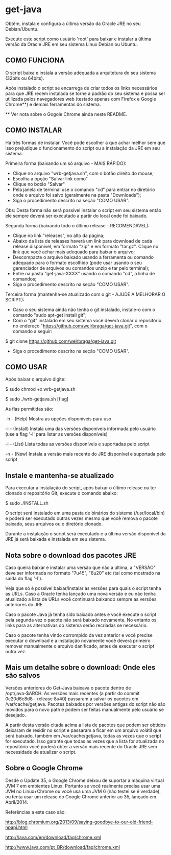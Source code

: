 get-java
========

Obtém, instala e configura a última versão da Oracle JRE no seu Debian/Ubuntu.

Execute este script como usuário 'root' para baixar e instalar a última versão
da Oracle JRE em seu sistema Linux Debian ou Ubuntu.

COMO FUNCIONA
-------------

O script baixa e instala a versão adequada a arquitetura do seu sistema (32bits 
ou 64bits).

Após instalado o script se encarrega de criar todos os links necessários para
que JRE recém instalada se torne a padrão do seu sistema e possa ser utilizada 
pelos navegadores web (testado apenas com Firefox e Google Chrome**) e demais
ferramentas do sistema.

** Ver nota sobre o Gogole Chrome ainda neste README.

COMO INSTALAR
-------------

Há três formas de instalar. Você pode escolher a que achar melhor sem que isso 
prejudique o funcionamento do script ou a instalação da JRE em seu sistema.

Primeira forma (baixando um só arquivo - MAIS RÁPIDO):
- Clique no arquivo "wrb-getjava.sh", com o botão direito do mouse;
- Escolha a opção "Salvar link como"
- Clique no botão "Salvar"
- Pela janela de terminal use o comando "cd" para entrar no diretório onde o 
arquivo foi salvo (geralmente na pasta "Downloads");
- Siga o procedimento descrito na seção "COMO USAR".

Obs: Desta forma não será possível instalar o script em seu sistema então
ele sempre deverá ser executado a partir do local onde foi baixado.

Segunda forma (baixando todo o último release - RECOMENDÁVEL):
- Clique no link "releases", no alto da página;
- Abaixo da lista de releases haverá um link para download de cada release 
disponível, em formato "zip" e em formato "tar.gz". Clique no link que você 
achar mais adequado para baixar o arquivo;
- Descompacte o arquivo baixado usando a ferramenta ou comando adequado para o 
formato escolhido (pode usar usando o seu gerenciador de arquivos ou comandos 
unzip e tar pelo terminal);
- Entre na pasta "get-java-XXXX" usando o comando "cd", a linha de comandos;
- Siga o procedimento descrito na seção "COMO USAR".

Terceira forma (mantenha-se atualizado com o git - AJUDE A MELHORAR O SCRIPT):
- Caso o seu sistema ainda não tenha o git instalado, instale-o com o comando 
"sudo apt-get install git";
- Com o "git" instalado em seu sistema você deverá clonar o repositório no 
endereço "https://github.com/welrbraga/get-java.git", com o comando a seguir:

$ git clone https://github.com/welrbraga/get-java.git

- Siga o procedimento descrito na seção "COMO USAR".

COMO USAR
---------

Após baixar o arquivo digite:

$ sudo chmod +x wrb-getjava.sh

$ sudo ./wrb-getjava.sh [flag]


As flas permitidas são:

  -h - (Help) Mostra as opções disponíveis para uso
 
  -i - (Install) Instala uma das versões disponíveis informada 
       pelo usuário (use a flag '-l' para listar as versões disponíveis)

  -l - (List) Lista todas as versões disponíveis e suportadas pelo script

  -n - (New) Instala a versão mais recente do JRE disponível e suportada 
       pelo script


Instale e mantenha-se atualizado
--------------------------------

Para executar a instalação do script, após baixar o último release ou ter 
clonado o repositório Git, execute o comando abaixo:

$ sudo ./INSTALL.sh

O script será instalado em uma pasta de binários do sistema (/usr/local/bin)
e poderá ser executado outras vezes mesmo que você remova o pacote baixado,
seus arquivos ou o diretório clonado.

Durante a instalação o script será executado e a última versão disponível
da JRE já será baixada e instalada em seu sistema. 

Nota sobre o download dos pacotes JRE
-------------------------------------

Caso queira baixar e instalar uma versão que não a última, a "VERSÃO" 
deve ser informada no formato "7u45", "6u20" etc (tal como mostrado na saída
do flag '-l').

Veja que só é possível baixar/instalar as versões para quais o script tenha 
as URLs. Caso a Oracle tenha lançado uma nova versão e eu não tenha atualizado
a lista de URLs você continuará baixando sempre as versões anteriores do JRE.

Caso o pacote Java já tenha sido baixado antes e você execute o script pela 
segunda vez o pacote não será baixado novamente. No entanto os links para
as alternativas do sistema serão recriadas se necessário.

Caso o pacote tenha vindo corrompido da vez anterior e você precise 
executar o download e a instalação novamente você deverá primeiro
remover manualmente o arquivo danificado, antes de executar o script 
outra vez.

Mais um detalhe sobre o download: Onde eles são salvos
------------------------------------------------------

Versões anteriores do Get-Java baixava o pacote dentro de /opt/java-$ARCH.
As versões mais recentes (a partir do commit 0c20d6c8d8 - release 8u40)
passaram a salvar os pacotes em /var/cache/getjava. Pacotes baixados por
versões antigas do script não são movidos para o novo path e podem ser 
feitas manualmente pelo usuário se desejado.

A partir desta versão citada acima a lista de pacotes que podem ser 
obtidos deixaram de residir no script e passaram a ficar em um arquivo 
volátil que será baixado, também em /var/cache/getjava, todas as vezes
que o script for executado. Isso garante que todas as vezes que a lista 
for atualizada no repositório você poderá obter a versão mais recente do
Oracle JRE sem necessidade de atualizar o script.

Sobre o Google Chrome
---------------------

Desde o Update 35, o Google Chrome deixou de suportar a máquina virtual JVM 7 
em embientes Linux. Portanto se você realmente precisa usar uma JVM no 
Linux+Chrome ou você usa uma JVM 6 (não testei se é verdade), ou tenta usar um 
release do Google Chrome anterior ao 35, lançado em Abril/2014.

Referências a este caso são:

http://blog.chromium.org/2013/09/saying-goodbye-to-our-old-friend-npapi.html

http://java.com/en/download/faq/chrome.xml

http://www.java.com/pt_BR/download/faq/chrome.xml

